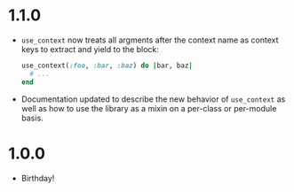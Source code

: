# 1.1.0
* `use_context` now treats all argments after the context name as context keys to extract and yield to the block:
    ```ruby
    use_context(:foo, :bar, :baz) do |bar, baz|
      # ...
    end
    ```
* Documentation updated to describe the new behavior of `use_context` as well as how to use the library as a mixin on a per-class or per-module basis.

# 1.0.0
* Birthday!
